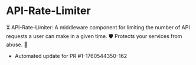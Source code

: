 # API-Rate-Limiter
⏳ API-Rate-Limiter: A middleware component for limiting the number of API requests a user can make in a given time. 🛡️ Protects your services from abuse. 🚦


- Automated update for PR #1-1760544350-162